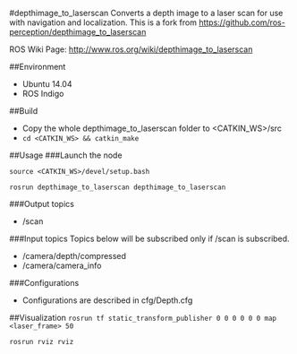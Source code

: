#depthimage_to_laserscan
Converts a depth image to a laser scan for use with navigation and localization.
This is a fork from https://github.com/ros-perception/depthimage_to_laserscan

ROS Wiki Page:
http://www.ros.org/wiki/depthimage_to_laserscan

##Environment
* Ubuntu 14.04
* ROS Indigo

##Build
* Copy the whole depthimage_to_laserscan folder to <CATKIN_WS>/src
* `cd <CATKIN_WS> && catkin_make`

##Usage
###Launch the node

`source <CATKIN_WS>/devel/setup.bash`

`rosrun depthimage_to_laserscan depthimage_to_laserscan`

###Output topics
* /scan

###Input topics
Topics below will be subscribed only if /scan is subscribed.

* /camera/depth/compressed
* /camera/camera_info

###Configurations
* Configurations are described in cfg/Depth.cfg

##Visualization
`rosrun tf static_transform_publisher 0 0 0 0 0 0 map <laser_frame> 50`

`rosrun rviz rviz`

